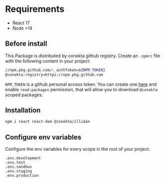 # Requirements

* React 17
* Node >14

## Before install

This Package is distributed by conekta github registry. Create an `.npmrc` file with the following content in your project:
```bash
//npm.pkg.github.com/:_authToken=${NPM_TOKEN}
@conekta:registry=https://npm.pkg.github.com
```
`NPM_TOKEN` is a github personal access token. You can create one [here](https://github.com/settings/tokens) and enable `read:packages` permission, that will allow you to download `@conekta` scoped packages.

## Installation

```bash
npm i react react-dom @conekta/illidan
```

## Configure env variables

Configure the env variables for every scope in the root of your project.

```
.env.development
.env.test
.env.sandbox
.env.staging
.env.production
```